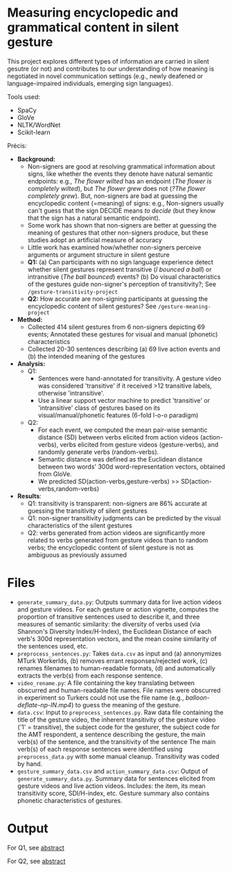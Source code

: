 # Measuring encyclopedic and grammatical content in silent gesture

This project explores different types of information are carried in silent gesutre (or not) and contributes to our understanding of how meaning is negotiated in novel communication settings (e.g., newly deafened or language-impaired individuals, emerging sign languages).

Tools used:
- SpaCy
- GloVe
- NLTK/WordNet
- Scikit-learn

Précis:
  - **Background:**
    - Non-signers are good at resolving grammatical information about signs, like whether the events they denote have natural semantic endpoints: e.g., *The flower wilted* has an endpoint (*The flower is completely wilted*), but *The flower grew* does not (*?The flower completely grew*). But, non-signers are bad at guessing the encyclopedic content (=meaning) of signs: e.g., Non-signers usually can't guess that the sign DECIDE means *to decide* (but they know that the sign has a natural semantic endpoint). 
    - Some work has shown that non-signers are better at guessing the meaning of gestures that other non-signers produce, but these studies adopt an artificial measure of accuracy
    - Little work has examined how/whether non-signers perceive arguments or argument structure in silent gesture
    - **Q1:** (a) Can participants with no sign language experience detect whether silent gestures represent transitive (*I bounced a ball*) or intransitive (*The ball bounced*) events? (b) Do visual characteristics of the gestures guide non-signer's perception of transitivity?; See `/gesture-transitivity-project`
    - **Q2:** How accurate are non-signing participants at guessing the encyclopedic content of silent gestures? See `/gesture-meaning-project`
  - **Method:** 
    - Collected 414 silent gestures from 6 non-signers depicting 69 events; Annotated these gestures for visual and manual (phonetic) characteristics
    - Collected 20-30 sentences describing (a) 69 live action events and (b) the intended meaning of the gestures 
  - **Analysis:** 
    -  Q1:
        -  Sentences were hand-annotated for transitivity. A gesture video was considered 'transitive' if it received >12 transitive labels, otherwise 'intransitive'. 
        -  Use a linear support vector machine to predict 'transitive' or 'intransitive' class of gestures based on its visual/manual/phonetic features (6-fold l-o-o paradigm)
    - Q2: 
      - For each event, we computed the mean pair-wise semantic distance (SD) between verbs elicited from action videos (action-verbs), verbs elicited from gesture videos (gesture-verbs), and randomly generate verbs (random-verbs). 
      - Semantic distance was defined as the Euclidean distance between two words' 300d word-representation vectors, obtained from GloVe.
      - We predicted SD(action-verbs,gesture-verbs) >> SD(action-verbs,random-verbs)
  - **Results**:
    - Q1: transitivity is transparent: non-signers are 86% accurate at guessing the transitivity of silent gestures
    - Q1: non-signer transitivity judgments can be predicted by the visual characteristics of the silent gestures
    - Q2: verbs generated from action videos are significantly more related to verbs generated from gesture videos than to random verbs; the encyclopedic content of silent gesture is not as ambiguous as previously assumed

# Files
 - `generate_summary_data.py`: Outputs summary data for live action videos and gesture videos.  For each gesture or action vignette, computes the proportion of transitive sentences used to describe it, and three measures of semantic similarity: the diversity of verbs used (via Shannon's Diversity Index/H-Index), the Euclidean Distance of each verb's 300d representation vectors, and the mean cosine similarity of the sentences used, etc. 
 - `preprocess_sentences.py`: Takes `data.csv` as input and (a) annonymizes MTurk WorkerIds, (b) removes errant responses/rejected work, (c) renames filenames to human-readable formats, (d) and automatically extracts the verb(s) from each response sentence.
 - `video_rename.py`: A file containing the key translating between obscurred and human-readable file names. File names were obscurred in experiment so Turkers could not use the file name (e.g., *balloon-deflate-np-IN.mp4*) to guess the meaning of the gesture.
 - `data.csv`: Input to `preprocess_sentences.py`. Raw data file containing the title of the gesture video, the inherent transitivity of the gesture video ('1' = transitive), the subject code for the gesturer, the subject code for the AMT respondent, a sentence describing the gesture, the main verb(s) of the sentence, and the transitivity of the sentence The main verb(s) of each response sentences were identified using `preprocess_data.py` with some manual cleanup. Transitivity was coded by hand. 
 - `gesture_summary_data.csv` and `action_summary_data.csv`: Output of `generate_summary_data.py`. Summary data for sentences elicited from gesture videos and live action videos. Includes: the item, its mean transitivity score, SDI/H-index, etc. Gesture summary also contains phonetic characteristics of gestures.

# Output
For Q1, see [abstract](https://c-huck.github.io/pdfs/CUNY2021.pdf)

For Q2, see [abstract](https://c-huck.github.io/pdfs/Mesuring_encyclopedic_content_in_silent_gesture.pdf)
